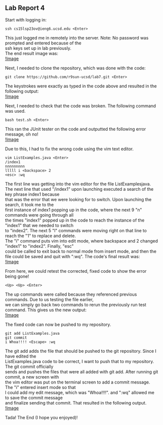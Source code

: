 ## Lab Report 4  
  
Start with logging in:
```
ssh cs15lsp23ov@ieng6.ucsd.edu <Enter>
```
This just logged me in remotely into the server. Note: No password was prompted and entered because of the  
ssh keys set up in lab previously.  
The end result image was:  
[!Image](Lab4ScreenShot1.PNG)  

Next, I needed to clone the repository, which was done with the code:  
```
git clone https://github.com/r9sun-ucsd/lab7.git <Enter>
```
The keystrokes were exactly as typed in the code above and resulted in the following output:  
[!Image](Lab4ScreenShot2.PNG)  

Next, I needed to check that the code was broken. The following command was used.  
```
bash test.sh <Enter>
```
This ran the JUnit tester on the code and outputted the following error message, oh no!  
[!Image](Lab4ScreenShot3.PNG)  
  
Due to this, I had to fix the wrong code using the vim text editor. 
```
vim ListExamples.java <Enter>
/index1 
nnnnnnnnn
lllll i <backspace> 2
<esc> :wq
```  
The first line was getting into the vim editor for the file ListExamplesjava.   
The next line that used "/index1" upon launching executed a search of the key phrase index1 because  
that was the error that we were looking for to switch. Upon launching the search, it took me to the  
first instance of index1 popping up in the code, where the next 9 "n" commands were going through all  
the times "index1" popped up in the code to reach the instance of the "index1" that we needed to switch  
to "index2". The next 5 "l" commands were moving right on that line to reach the "1" to replace and delete.  
The "i" command puts vim into edit mode, where backspace and 2 changed "index1" to "index2". Finally, "esc"  
could be called to exit back to normal mode from insert mode, and then the file could be saved and quit with ":wq". 
The code's final result was:  
[!Image](Lab4ScreenShot4.PNG) 
  
From here, we could retest the corrected, fixed code to show the error being gone!  
```
<Up> <Up> <Enter>
```
The up commands were called because they referenced previous commands. Due to us testing the file earlier,  
we can simply go back two commands to rerun the previously run test command. This gives us the new output:  
[!Image](Lab4ScreenShot5.PNG)  
  
The fixed code can now be pushed to my repository.  
```
git add ListExamples.java
git commit
i Whoa!!!! <Escape> :wq
```  
The git add adds the file that should be pushed to the git repository. Since I have edited the  
ListExamples.java code to be correct, I want to push that to my repository. The git commit officially  
sends and pushes the files that were all added with git add. After running git commit, a new screen with  
the vim editor was put on the terminal screen to add a commit message. The "i" entered insert mode so that  
I could add my edit message, which was "Whoa!!!!". <Escape> and ":wq" allowed me to save the commit message  
and finalize sending that commit. That resulted in the following output.  
[!Image](Lab4ScreenShot6.PNG)  
  
Tada! The End (I hope you enjoyed)!
